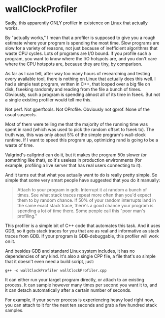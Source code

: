 # wallClockProfiler
Sadly, this apparently ONLY profiler in existence on Linux that actually works.

By "actually works," I mean that a profiler is supposed to give you a rough estimate where your program is spending the most time.  Slow programs are slow for a variety of reasons, not just because of inefficient algorithms that waste CPU cycles.  Lots of programs are I/O bound.  If you profile such a program, you want to know where the I/O hotspots are, and you don't care where the CPU hotspots are, because they are tiny, by comparison.

As far as I can tell, after way too many hours of researching and testing every available tool, there is nothing on Linux that actually does this well.  I had a simple test program, written in C++, that looped over a big file on disk, fseeking randomly and reading from the file a bunch of times.  Obviously, such a program is spending almost all of its time in fseek.  But not a single existing profiler would tell me this.

Not perf.  Not gperftools.  Not OProfile.  Obviously not gprof.  None of the usual suspects.

Most of them were telling me that the majority of the running time was spent in rand (which was used to pick the random offset to fseek to).  The truth was, this was only about 5% of the simple program's wall-clock runtime.  If I want to speed this program up, optimizing rand is going to be a waste of time.

Valgrind's callgrind can do it, but it makes the program 50x slower (or something like that), so it's useless in production environments (for example, profiling a live server that has real users connecting to it).

And it turns out that what you actually want to do is really pretty simple.  So simple that some very smart people have suggested that you do it manually:

> Attach to your program in gdb.  Interrupt it at random a bunch of times.  See what stack traces repeat more often than you'd expect them to by random chance.  If 50% of your random interrupts land in the same exact stack trace, there's a good chance your program is spending a lot of time there.  Some people call this "poor man's profiling."


This profiler is a simple bit of C++ code that automates this task.  And it uses GDB, so it gets stack traces for you that are as real and informative as stack traces from GDB.  If your program is GDB-debuggable, this profiler will work on it.

And besides GDB and standard Linux system includes, it has no dependencies of any kind.  It's also a single CPP file, a file that's so simple that it doesn't even need a build script, just:

```
g++ -o wallClockProfiler wallClockProfiler.cpp 
```

It can either run your target program directly, or attach to an existing process.  It can sample however many times per second you want it to, and it can detach automatically after a certain number of seconds.

For example, if your server process is experiencing heavy load right now, you can attach to it for the next ten seconds and grab a few hundred stack samples.

